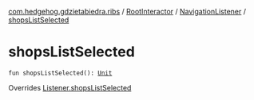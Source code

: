 [com.hedgehog.gdzietabiedra.ribs](../../index.md) / [RootInteractor](../index.md) / [NavigationListener](index.md) / [shopsListSelected](./shops-list-selected.md)

# shopsListSelected

`fun shopsListSelected(): `[`Unit`](https://kotlinlang.org/api/latest/jvm/stdlib/kotlin/-unit/index.html)

Overrides [Listener.shopsListSelected](../../../com.hedgehog.gdzietabiedra.ribs.bottomnav/-bottom-nav-interactor/-listener/shops-list-selected.md)

